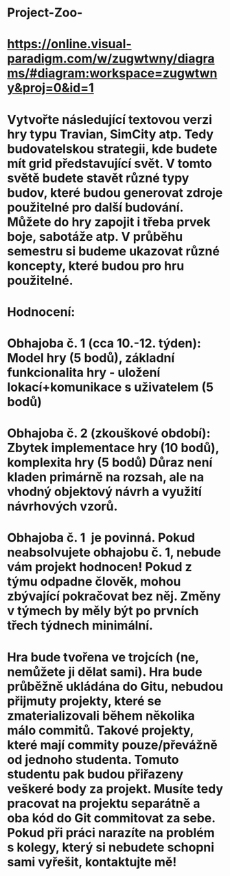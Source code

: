# Project-Zoo-

# https://online.visual-paradigm.com/w/zugwtwny/diagrams/#diagram:workspace=zugwtwny&proj=0&id=1

#  Vytvořte následující textovou verzi hry typu Travian, SimCity atp. Tedy budovatelskou strategii, kde budete mít grid představující svět. V tomto světě budete stavět různé typy budov, které budou generovat zdroje použitelné pro další budování. Můžete do hry zapojit i třeba prvek boje, sabotáže atp. V průběhu semestru si budeme ukazovat různé koncepty, které budou pro hru použitelné.

#  Hodnocení:

#  Obhajoba č. 1 (cca 10.-12. týden): Model hry (5 bodů), základní funkcionalita hry - uložení lokací+komunikace s uživatelem (5 bodů)

#  Obhajoba č. 2 (zkouškové období): Zbytek implementace hry (10 bodů), komplexita hry (5 bodů) Důraz není kladen primárně na rozsah, ale na vhodný objektový návrh a využití návrhových vzorů.

#  Obhajoba č. 1  je povinná. Pokud neabsolvujete obhajobu č. 1, nebude vám projekt hodnocen! Pokud z týmu odpadne člověk, mohou zbývající pokračovat bez něj. Změny v týmech by měly být po prvních třech týdnech minimální.

#  Hra bude tvořena ve trojcích (ne, nemůžete ji dělat sami). Hra bude průběžně ukládána do Gitu, nebudou přijmuty projekty, které se zmaterializovali během několika málo commitů. Takové projekty, které mají commity pouze/převážně od jednoho studenta. Tomuto studentu pak budou přiřazeny veškeré body za projekt. Musíte tedy pracovat na projektu separátně a oba kód do Git commitovat za sebe. Pokud při práci narazíte na problém s kolegy, který si nebudete schopni sami vyřešit, kontaktujte mě!
